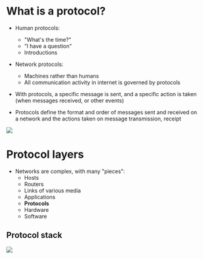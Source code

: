 # What is a protocol?

- Human protocols:
	- "What's the time?"
	- "I have a question"
	- Introductions
- Network protocols:
	- Machines rather than humans
	- All communication activity in internet is governed by protocols

- With protocols, a specific message is sent, and a specific action is taken (when messages received, or other events)
- Protocols define the format and order of messages sent and received on a network and the actions taken on message transmission, receipt

![](human-v-network-pcol.png)


# Protocol layers

- Networks are complex, with many "pieces":
	- Hosts
	- Routers
	- Links of various media
	- Applications
	- **Protocols**
	- Hardware
	- Software

## Protocol stack

![](pcol-stack.png)

